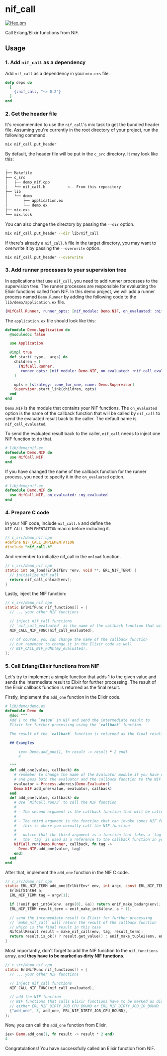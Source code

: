 # nif_call

[![Hex.pm](https://img.shields.io/hexpm/v/nif_call.svg?style=flat&color=blue)](https://hex.pm/packages/nif_call)

Call Erlang/Elixir functions from NIF.

## Usage

### 1. Add `nif_call` as a dependency

Add `nif_call` as a dependency in your `mix.exs` file.

```elixir
defp deps do
  [
    {:nif_call, "~> 0.2"}
  ]
end
```

### 2. Get the header file

It's recommended to use the `nif_call`'s mix task to get the bundled header file. Assuming you're currently in the root directory of your project, run the following command:

```bash
mix nif_call.put_header
```

By default, the header file will be put in the `c_src` directory.  It may look like this:

```bash
.
├── Makefile
├── c_src
│   ├── demo_nif.cpp
│   └── nif_call.h          <-- From this repository
├── lib
│   └── demo
│       ├── application.ex
│       └── demo.ex
├── mix.exs
└── mix.lock
```

You can also change the directory by passing the `--dir` option.

```bash
mix nif_call.put_header --dir lib/nif_call
```

If there's already a `nif_call.h` file in the target directory, you may want to overwrite it by passing the `--overwrite` option.

```bash
mix nif_call.put_header --overwrite
```

### 3. Add runner processes to your supervision tree

In applications that use `nif_call`, you need to add runner processes to the supervision tree. The runner processes are responsible for evaluating the Elixir functions called from NIF. In this demo project, we will add a runner process named `Demo.Runner` by adding the following code to the `lib/demo/application.ex` file.

```elixir
{NifCall.Runner, runner_opts: [nif_module: Demo.NIF, on_evaluated: :nif_call_evaluated], name: Demo.Runner}
```

The `application.ex` file should look like this:

```elixir
defmodule Demo.Application do
  @moduledoc false

  use Application

  @impl true
  def start(_type, _args) do
    children = [
      {NifCall.Runner,
       runner_opts: [nif_module: Demo.NIF, on_evaluated: :nif_call_evaluated], name: Demo.Runner}
    ]

    opts = [strategy: :one_for_one, name: Demo.Supervisor]
    Supervisor.start_link(children, opts)
  end
end
```


`Demo.NIF` is the module that contains your NIF functions. The `on_evaluated` option is the name of the callback function that will be called by `nif_call` to send the evaluated result back to the caller. The default name is `nif_call_evaluated`.

To send the evaluated result back to the caller, `nif_call` needs to inject one NIF function to do that.

```elixir
# lib/demo/nif.ex
defmodule Demo.NIF do
  use NifCall.NIF
end
```

If you have changed the name of the callback function for the runner process, you need to specify it in the `on_evaluated` option.

```elixir
# lib/demo/nif.ex
defmodule Demo.NIF do
  use NifCall.NIF, on_evaluated: :my_evaluated
end
```

### 4. Prepare C code

In your NIF code, include `nif_call.h` and define the `NIF_CALL_IMPLEMENTATION` macro before including it.

```c
// c_src/demo_nif.cpp
#define NIF_CALL_IMPLEMENTATION
#include "nif_call.h"
```

And remember to initialize nif_call in the `onload` function.

```c
// c_src/demo_nif.cpp
static int on_load(ErlNifEnv *env, void **, ERL_NIF_TERM) {
  // initialize nif_call
  return nif_call_onload(env);
}
```

Lastly, inject the NIF function:

```c
// c_src/demo_nif.cpp
static ErlNifFunc nif_functions[] = {
  // ... your other NIF functions

  // inject nif_call functions
  // `nif_call_evaluated` is the name of the callback function that will be called by nif_call
  NIF_CALL_NIF_FUNC(nif_call_evaluated),

  // of course, you can change the name of the callback function
  // but remember to change it in the Elixir code as well
  // NIF_CALL_NIF_FUNC(my_evaluated),
};
```

### 5. Call Erlang/Elixir functions from NIF

Let's try to implement a simple function that adds 1 to the given value and sends the intermediate result to Elixir for further processing. The result of the Elixir callback function is returned as the final result.

Firstly, implement the `add_one` function in the Elixir code.

```elixir
# lib/demo/demo.ex
defmodule Demo do
  @doc """
  Add 1 to the `value` in NIF and send the intermediate result to
  Elixir for further processing using the `callback` function.

  The result of the `callback` function is returned as the final result.

  ## Examples

      iex> Demo.add_one(1, fn result -> result * 2 end)
      4

  """
  def add_one(value, callback) do
    # remember to change the name of the Evaluator module if you have changed it
    # and pass both the evaluator and the callback function to the NIF
    evaluator = Process.whereis(Demo.Evaluator)
    Demo.NIF.add_one(value, evaluator, callback)
  end
  def add_one(value, callback) do
    # Use `NifCall.run/3` to call the NIF function
    # 
    # - The second argument is the callback function that will be called from the NIF
    #
    # - The third argument is the function that can invoke somes NIF functions,
    #   this is where you normally call the NIF function
    #
    #   notice that the third argument is a function that takes a `tag` as an argument
    #   the `tag` is used as a reference to the callback function in your `Demo.Runner` process
    NifCall.run(Demo.Runner, callback, fn tag ->
      Demo.NIF.add_one(value, tag)
    end)
  end
end
```

After that, implement the `add_one` function in the NIF C code.

```c
// c_src/demo_nif.cpp
static ERL_NIF_TERM add_one(ErlNifEnv* env, int argc, const ERL_NIF_TERM argv[]) {
  ErlNifSInt64 a;
  ERL_NIF_TERM tag = argv[1];

  if (!enif_get_int64(env, argv[0], &a)) return enif_make_badarg(env);
  ERL_NIF_TERM result_term = enif_make_int64(env, a + 1);

  // send the intermediate result to Elixir for further processing
  // `make_nif_call` will return the result of the callback function
  // which is the final result in this case
  NifCallResult result = make_nif_call(env, tag, result_term);
  return result.is_ok() ? result.get_value() : enif_make_tuple2(env, enif_make_atom(env, "error"), result.get_err());
}
```

Most importantly, don't forget to add the NIF function to the `nif_functions` array, and **they have to be marked as dirty NIF functions**.

```c
// c_src/demo_nif.cpp
static ErlNifFunc nif_functions[] = {
  // ... your other NIF functions

  // inject nif_call functions
  NIF_CALL_NIF_FUNC(nif_call_evaluated),

  // add the NIF function
  // NIF functions that calls Elixir functions have to be marked as dirty
  // either ERL_NIF_DIRTY_JOB_CPU_BOUND or ERL_NIF_DIRTY_JOB_IO_BOUND
  {"add_one", 3, add_one, ERL_NIF_DIRTY_JOB_CPU_BOUND},
};
```

Now, you can call the `add_one` function from Elixir.

```elixir
iex> Demo.add_one(1, fn result -> result * 2 end)
4
```

Congratulations! You have successfully called an Elixir function from NIF.
